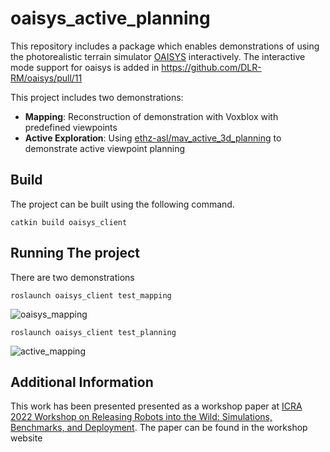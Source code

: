 # oaisys_active_planning

This repository includes a package which enables demonstrations of using the photorealistic terrain simulator [OAISYS](https://github.com/DLR-RM/oaisys) interactively. The interactive mode support for oaisys is added in https://github.com/DLR-RM/oaisys/pull/11

This project includes two demonstrations:
- **Mapping**: Reconstruction of demonstration with Voxblox with predefined viewpoints
- **Active Exploration**: Using [ethz-asl/mav_active_3d_planning](https://github.com/ethz-asl/mav_active_3d_planning) to demonstrate active viewpoint planning


## Build
The project can be built using the following command.
```
catkin build oaisys_client
```

## Running The project
There are two demonstrations 

```
roslaunch oaisys_client test_mapping
```
![oaisys_mapping](https://user-images.githubusercontent.com/5248102/170708874-4f43381f-7c78-4455-bc52-5591724df448.png)


```
roslaunch oaisys_client test_planning
```
![active_mapping](https://user-images.githubusercontent.com/5248102/170708512-55ae0569-9e6d-4eb1-8231-98fa596f27a5.png)

## Additional Information
This work has been presented  presented as a workshop paper at [ICRA 2022 Workshop on Releasing Robots into the Wild: Simulations, Benchmarks, and Deployment](https://www.dynsyslab.org/releasing-robots-into-the-wild-workshop/). The paper can be found in the workshop website
